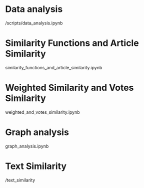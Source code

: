 # Data analysis 
/scripts/data_analysis.ipynb

# Similarity Functions and Article Similarity
similarity_functions_and_article_similarity.ipynb

# Weighted Similarity and Votes Similarity
weighted_and_votes_similarity.ipynb

# Graph analysis
graph_analysis.ipynb

# Text Similarity
/text_similarity

